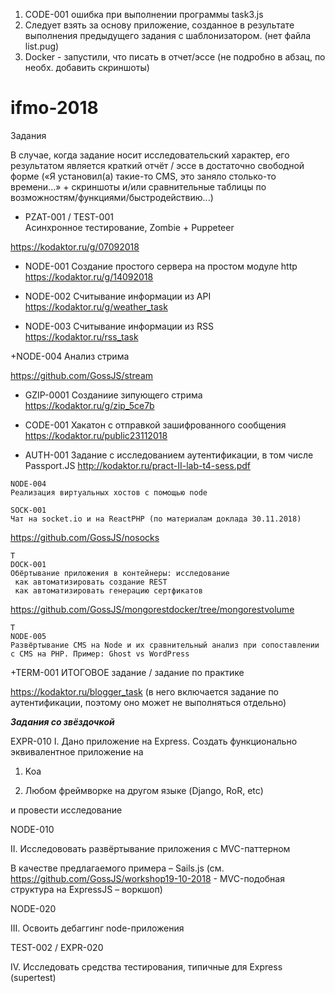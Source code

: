1. CODE-001 ошибка при выполнении программы task3.js
2. Следует взять за основу приложение, созданное в результате выполнения
предыдущего задания с шаблонизатором. (нет файла list.pug)
3. Docker - запустили, что писать в отчет/эссе (не подробно в абзац, по необх. добавить скриншоты)

# ifmo-2018
Задания

В случае, когда задание носит исследовательский характер, его результатом является краткий отчёт / эссе в достаточно свободной форме («Я установил(а) такие-то CMS, это заняло столько-то времени...» + скриншоты и/или сравнительные таблицы по возможностям/функциями/быстродействию...)


+ PZAT-001 / TEST-001    
Асинхронное тестирование, Zombie + Puppeteer  

https://kodaktor.ru/g/07092018

+ NODE-001 
Создание простого сервера на простом модуле http
https://kodaktor.ru/g/14092018


+ NODE-002 
Считывание информации из API
https://kodaktor.ru/g/weather_task


+ NODE-003
Считывание информации из RSS
https://kodaktor.ru/rss_task

+NODE-004
Анализ стрима

https://github.com/GossJS/stream


+ GZIP-0001
Созданиие зипующего стрима
https://kodaktor.ru/g/zip_5ce7b 


+ CODE-001
Хакатон с отправкой зашифрованного сообщения
https://kodaktor.ru/public23112018

+ AUTH-001
Задание с исследованием аутентификации, в том числе Passport.JS
http://kodaktor.ru/pract-II-lab-t4-sess.pdf

```
NODE-004
Реализация виртуальных хостов с помощью node

SOCK-001
Чат на socket.io и на ReactPHP (по материалам доклада 30.11.2018)
```
https://github.com/GossJS/nosocks
```
T
DOCK-001
Обёртывание приложения в контейнеры: исследование
 как автоматизировать создание REST
 как автоматизировать генерацию сертфикатов
```
https://github.com/GossJS/mongorestdocker/tree/mongorestvolume
```
T
NODE-005
Развёртывание CMS на Node и их сравнительный анализ при сопоставлении с CMS на PHP. Пример: Ghost vs WordPress
```


+TERM-001
ИТОГОВОЕ задание / задание по практике

https://kodaktor.ru/blogger_task
(в него включается задание по аутентификации,
 поэтому оно может не выполняться отдельно)


<b>*Задания со звёздочкой*</b>

EXPR-010
I. Дано приложение на Express. Создать функционально эквивалентное приложение на

 1. Koa

 2. Любом фреймворке на другом языке (Django, RoR, etc)

и провести исследование

NODE-010

II. Исследововать развёртывание приложения с MVC-паттерном

  В качестве предлагаемого примера – Sails.js
  (см. https://github.com/GossJS/workshop19-10-2018 - MVC-подобная структура на ExpressJS – воркшоп)
  


NODE-020

III. Освоить дебаггинг node-приложения

TEST-002 / EXPR-020

IV. Исследовать средства тестирования, типичные для Express
(supertest)
 
